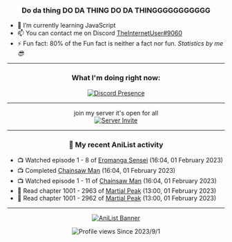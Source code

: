 <div align="center">

### Do da thing DO DA THING DO DA THINGGGGGGGGGGG
</div>

- 🌱 I’m currently learning JavaScript
- 📫 You can contact me on Discord [TheInternetUser#9060](https://discord.com/users/534117072796385300)
- ⚡ Fun fact: 80% of the Fun fact is neither a fact nor fun. _Statistics by me 😎_
<hr>

<div align="center">

### What I'm doing right now:
[![Discord Presence](https://lanyard.cnrad.dev/api/534117072796385300)](https://discord.com/users/534117072796385300)
<hr>

join my server it's open for all <br>
[![Server Invite](https://invidget.switchblade.xyz/bfYgVHxrSs)](https://discord.gg/bfYgVHxrSs)

<hr>
  
### 🌸 My recent AniList activity

</div>

<!-- ANILIST_ACTIVITY:start -->

-   📺 Watched episode 1 - 8 of [Eromanga Sensei](https://anilist.co/anime/21685) (16:04, 01 February 2023)
-   📺 Completed [Chainsaw Man](https://anilist.co/anime/127230) (16:04, 01 February 2023)
-   📺 Watched episode 1 - 11 of [Chainsaw Man](https://anilist.co/anime/127230) (16:04, 01 February 2023)
-   📖 Read chapter 1001 - 2963 of [Martial Peak](https://anilist.co/manga/104494) (13:00, 01 February 2023)
-   📖 Read chapter 1001 - 2962 of [Martial Peak](https://anilist.co/manga/104494) (13:00, 01 February 2023)

<!-- ANILIST_ACTIVITY:end -->
<hr>

<div align="center">

[![AniList Banner](https://img.anili.st/User/929966)](https://anilist.co/user/TheInternetUser)

![Profile views](https://gpvc.arturio.dev/TheInternetUse7) Since 2023/9/1

</div>
